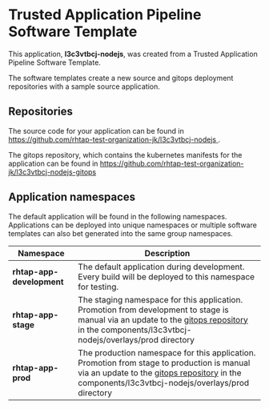 # Trusted Application Pipeline Software Template

This application, **l3c3vtbcj-nodejs**, was created from a Trusted Application Pipeline Software Template.

The software templates create a new source and gitops deployment repositories with a sample source application. 

## Repositories

The source code for your application can be found in [https://github.com/rhtap-test-organization-jk/l3c3vtbcj-nodejs ](https://github.com/rhtap-test-organization-jk/l3c3vtbcj-nodejs ).
 
The gitops repository, which contains the kubernetes manifests for the application can be found in 
[https://github.com/rhtap-test-organization-jk/l3c3vtbcj-nodejs-gitops ](https://github.com/rhtap-test-organization-jk/l3c3vtbcj-nodejs-gitops ) 

## Application namespaces 

The default application will be found in the following namespaces. Applications can be deployed into unique namespaces or multiple software templates can also bet generated into the same group namespaces.  

|  Namespace   |  Description   |  
| -------- | -------- |   
| **rhtap-app-development** | The default application during development. Every build will be deployed to this namespace for testing. | 
| **rhtap-app-stage** | The staging namespace for this application. Promotion from development to stage is manual via an update to the [gitops repository](https://github.com/rhtap-test-organization-jk/l3c3vtbcj-nodejs-gitops ) in the components/l3c3vtbcj-nodejs/overlays/prod directory |  
| **rhtap-app-prod** | The production namespace for this application. Promotion from stage to production is manual via an update to the [gitops repository](https://github.com/rhtap-test-organization-jk/l3c3vtbcj-nodejs-gitops ) in the components/l3c3vtbcj-nodejs/overlays/prod directory | 